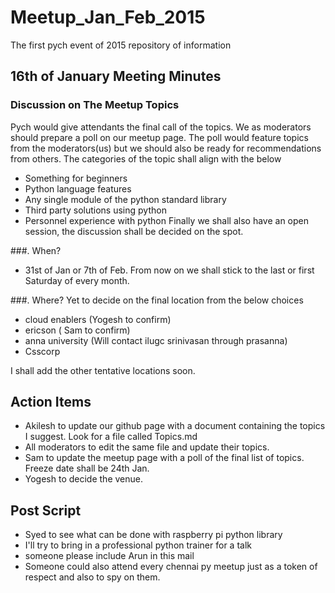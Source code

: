# Meetup_Jan_Feb_2015
The first pych event of 2015 repository of information

## 16th of January Meeting Minutes

### Discussion on The Meetup Topics
Pych would give attendants the final call of the topics. We as moderators should prepare a poll on our meetup page. The poll would feature topics from the moderators(us) but we should also be ready for recommendations from others. The categories of the topic shall align with the below
* Something for beginners
* Python language features
* Any single module of the python standard library
* Third party solutions using python
* Personnel experience with python
Finally we shall also have an open session, the discussion shall be decided on the spot.

###. When?
* 31st of Jan or 7th of Feb. From now on we shall stick to the last or first Saturday of every month.

###. Where?
Yet to decide on the final location from the below choices
* cloud enablers (Yogesh to confirm)
* ericson ( Sam to confirm)
* anna university (Will contact ilugc srinivasan through prasanna)
* Csscorp

I shall add the other tentative locations soon.

## Action Items
* Akilesh to update our github page with a document containing the topics I suggest. Look for a file called Topics.md
* All moderators to edit the same file and update their topics.
* Sam to update the meetup page with a poll of the final list of topics. Freeze date shall be 24th Jan.
* Yogesh to decide the venue.

## Post Script
* Syed to see what can be done with raspberry pi python library
* I'll try to bring in a professional python trainer for a talk
* someone please include Arun in this mail
* Someone could also attend every chennai py meetup just as a token of respect and also to spy on them.
